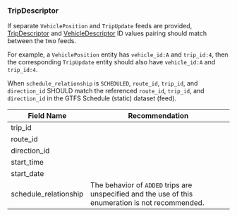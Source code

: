 ### TripDescriptor

If separate `VehiclePosition` and `TripUpdate` feeds are provided, [TripDescriptor](#TripDescriptor) and [VehicleDescriptor](#VehicleDescriptor) ID values pairing should match between the two feeds.

For example, a `VehiclePosition` entity has `vehicle_id:A` and `trip_id:4`, then the corresponding `TripUpdate` entity should also have `vehicle_id:A` and `trip_id:4`.

When `schedule_relationship` is `SCHEDULED`, `route_id`, `trip_id`, and `direction_id` SHOULD match the referenced `route_id`, `trip_id`, and `direction_id` in the GTFS Schedule (static) dataset (feed). 

| Field Name | Recommendation |
| --- | --- |
| trip_id | |
| route_id | |
| direction_id | |
| start_time | |
| start_date | |
| schedule_relationship | The behavior of `ADDED` trips are unspecified and the use of this enumeration is not recommended. |

